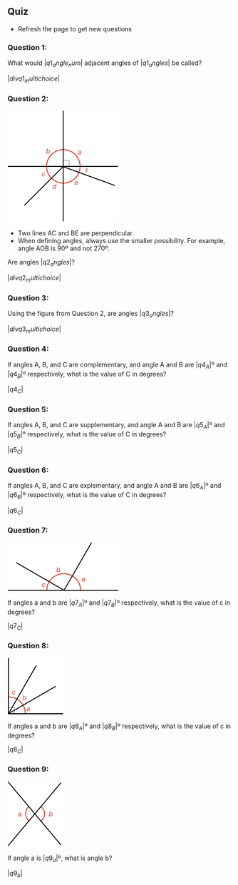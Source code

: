 ## Quiz

<!-- * Round answers to **two decimal places** -->
* Refresh the page to get new questions

### Question 1:

What would $|q1_angle_num|$ adjacent angles of $|q1_angles|$ be called?

$|div q1_multichoice|$

### Question 2:

![](q2.png)

* Two lines AC and BE are perpendicular.
* When defining angles, always use the smaller possibility. For example, angle AOB is 90º and not 270º.

Are angles $|q2_angles|$?

$|div q2_multichoice|$

### Question 3:

Using the figure from Question 2, are angles $|q3_angles|$?

$|div q3_multichoice|$

### Question 4:

If angles A, B, and C are complementary, and angle A and B are $|q4_A|$º and $|q4_B|$º respectively, what is the value of C in degrees?

<quiz entryInteger>$|q4_C|$</quiz>

### Question 5:

If angles A, B, and C are supplementary, and angle A and B are $|q5_A|$º and $|q5_B|$º respectively, what is the value of C in degrees?

<quiz entryInteger>$|q5_C|$</quiz>

### Question 6:

If angles A, B, and C are explementary, and angle A and B are $|q6_A|$º and $|q6_B|$º respectively, what is the value of C in degrees?

<quiz entryInteger>$|q6_C|$</quiz>

### Question 7:

![](supplementary.png)

If angles a and b are $|q7_A|$º and $|q7_B|$º respectively, what is the value of c in degrees?

<quiz entryInteger>$|q7_C|$</quiz>

### Question 8:

![](complementary.png)

If angles a and b are $|q8_A|$º and $|q8_B|$º respectively, what is the value of c in degrees?

<quiz entryInteger>$|q8_C|$</quiz>

### Question 9:

![](opposite.png)

If angle a is $|q9_a|$º, what is angle b?

<quiz entryInteger>$|q9_b|$</quiz>